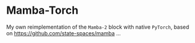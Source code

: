 # Mamba-Torch

My own reimplementation of the `Mamba-2` block with native `PyTorch`, based on https://github.com/state-spaces/mamba
...
